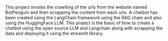 This project involes the crawlling of the urls from the website named BotPenguin  and then scrapping the content from each urls. 
A chatbot has been created using the LangChain framework using the RAG chain and also using the HuggingFace LLM.
This project is the basic of how to create a chatbot using the open source LLM and Langchain along with scrapping the data and deploying it using the streamlit library.

